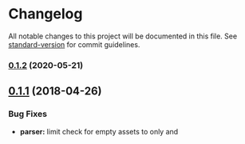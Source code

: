 # Changelog

All notable changes to this project will be documented in this file. See [standard-version](https://github.com/conventional-changelog/standard-version) for commit guidelines.

### [0.1.2](https://github.com/KnisterPeter/html-webpack-exclude-empty-assets-plugin/compare/v0.1.1...v0.1.2) (2020-05-21)

<a name="0.1.1"></a>
## [0.1.1](https://github.com/KnisterPeter/html-webpack-exclude-empty-assets-plugin/compare/v0.1.0...v0.1.1) (2018-04-26)


### Bug Fixes

* **parser:** limit check for empty assets to only <link/> and <script/> tags ([9c5e670](https://github.com/KnisterPeter/html-webpack-exclude-empty-assets-plugin/commit/9c5e670))



<a name="0.1.0"></a>
# 0.1.0 (2018-03-15)


### Features

* initial version ([d147240](https://github.com/KnisterPeter/html-webpack-exclude-empty-assets-plugin/commit/d147240))
